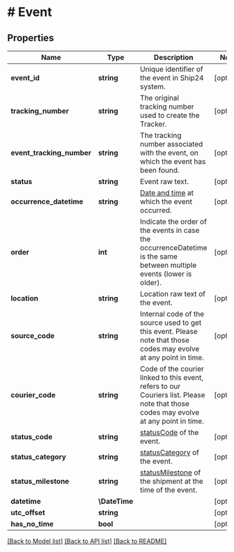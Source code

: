 # # Event

## Properties

Name | Type | Description | Notes
------------ | ------------- | ------------- | -------------
**event_id** | **string** | Unique identifier of the event in Ship24 system. | [optional]
**tracking_number** | **string** | The original tracking number used to create the Tracker. | [optional]
**event_tracking_number** | **string** | The tracking number associated with the event, on which the event has been found. | [optional]
**status** | **string** | Event raw text. | [optional]
**occurrence_datetime** | **string** | [Date and time](http://docs.ship24.com/data-format#logistics-date-and-time) at which the event occurred. | [optional]
**order** | **int** | Indicate the order of the events in case the occurrenceDatetime is the same between multiple events (lower is older). | [optional]
**location** | **string** | Location raw text of the event. | [optional]
**source_code** | **string** | Internal code of the source used to get this event. Please note that those codes may evolve at any point in time. | [optional]
**courier_code** | **string** | Code of the courier linked to this event, refers to our Couriers list. Please note that those codes may evolve at any point in time. | [optional]
**status_code** | **string** | [statusCode](https://docs.ship24.com/status/#statuscode-and-statuscategory) of the event. | [optional]
**status_category** | **string** | [statusCategory](https://docs.ship24.com/status/#statuscode-and-statuscategory) of the event. | [optional]
**status_milestone** | **string** | [statusMilestone](https://docs.ship24.com/status/#statusmilestone) of the shipment at the time of the event. | [optional]
**datetime** | **\DateTime** |  | [optional]
**utc_offset** | **string** |  | [optional]
**has_no_time** | **bool** |  | [optional]

[[Back to Model list]](../../README.md#models) [[Back to API list]](../../README.md#endpoints) [[Back to README]](../../README.md)
